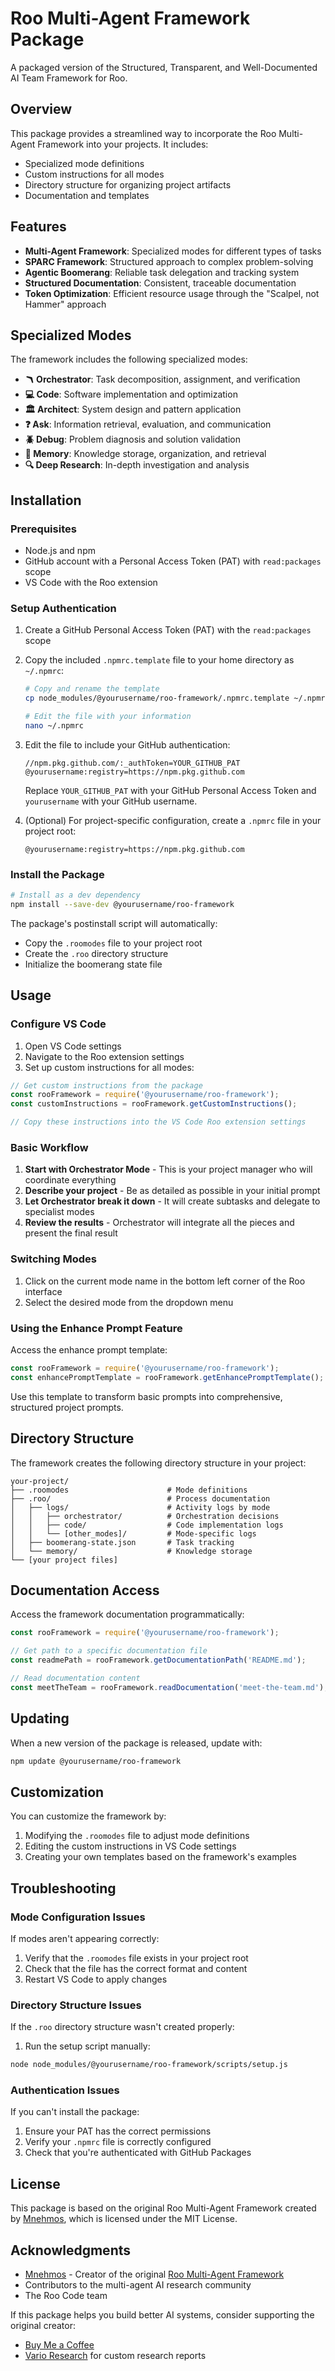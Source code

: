 # Roo Multi-Agent Framework Package

A packaged version of the Structured, Transparent, and Well-Documented AI Team Framework for Roo.

## Overview

This package provides a streamlined way to incorporate the Roo Multi-Agent Framework into your projects. It includes:

- Specialized mode definitions
- Custom instructions for all modes
- Directory structure for organizing project artifacts
- Documentation and templates

## Features

- **Multi-Agent Framework**: Specialized modes for different types of tasks
- **SPARC Framework**: Structured approach to complex problem-solving
- **Agentic Boomerang**: Reliable task delegation and tracking system
- **Structured Documentation**: Consistent, traceable documentation
- **Token Optimization**: Efficient resource usage through the "Scalpel, not Hammer" approach

## Specialized Modes

The framework includes the following specialized modes:

- **🪃 Orchestrator**: Task decomposition, assignment, and verification
- **💻 Code**: Software implementation and optimization
- **🏛️ Architect**: System design and pattern application
- **❓ Ask**: Information retrieval, evaluation, and communication
- **🪲 Debug**: Problem diagnosis and solution validation
- **💾 Memory**: Knowledge storage, organization, and retrieval
- **🔍 Deep Research**: In-depth investigation and analysis

## Installation

### Prerequisites

- Node.js and npm
- GitHub account with a Personal Access Token (PAT) with `read:packages` scope
- VS Code with the Roo extension

### Setup Authentication

1. Create a GitHub Personal Access Token (PAT) with the `read:packages` scope

2. Copy the included `.npmrc.template` file to your home directory as `~/.npmrc`:

   ```bash
   # Copy and rename the template
   cp node_modules/@yourusername/roo-framework/.npmrc.template ~/.npmrc
   
   # Edit the file with your information
   nano ~/.npmrc
   ```

3. Edit the file to include your GitHub authentication:

   ```
   //npm.pkg.github.com/:_authToken=YOUR_GITHUB_PAT
   @yourusername:registry=https://npm.pkg.github.com
   ```

   Replace `YOUR_GITHUB_PAT` with your GitHub Personal Access Token and `yourusername` with your GitHub username.

4. (Optional) For project-specific configuration, create a `.npmrc` file in your project root:

   ```
   @yourusername:registry=https://npm.pkg.github.com
   ```

### Install the Package

```bash
# Install as a dev dependency
npm install --save-dev @yourusername/roo-framework
```

The package's postinstall script will automatically:
- Copy the `.roomodes` file to your project root
- Create the `.roo` directory structure
- Initialize the boomerang state file

## Usage

### Configure VS Code

1. Open VS Code settings
2. Navigate to the Roo extension settings
3. Set up custom instructions for all modes:

```javascript
// Get custom instructions from the package
const rooFramework = require('@yourusername/roo-framework');
const customInstructions = rooFramework.getCustomInstructions();

// Copy these instructions into the VS Code Roo extension settings
```

### Basic Workflow

1. **Start with Orchestrator Mode** - This is your project manager who will coordinate everything
2. **Describe your project** - Be as detailed as possible in your initial prompt
3. **Let Orchestrator break it down** - It will create subtasks and delegate to specialist modes
4. **Review the results** - Orchestrator will integrate all the pieces and present the final result

### Switching Modes

1. Click on the current mode name in the bottom left corner of the Roo interface
2. Select the desired mode from the dropdown menu

### Using the Enhance Prompt Feature

Access the enhance prompt template:

```javascript
const rooFramework = require('@yourusername/roo-framework');
const enhancePromptTemplate = rooFramework.getEnhancePromptTemplate();
```

Use this template to transform basic prompts into comprehensive, structured project prompts.

## Directory Structure

The framework creates the following directory structure in your project:

```
your-project/
├── .roomodes                      # Mode definitions
├── .roo/                          # Process documentation
│   ├── logs/                      # Activity logs by mode
│   │   ├── orchestrator/          # Orchestration decisions
│   │   ├── code/                  # Code implementation logs
│   │   └── [other_modes]/         # Mode-specific logs
│   ├── boomerang-state.json       # Task tracking
│   └── memory/                    # Knowledge storage
└── [your project files]
```

## Documentation Access

Access the framework documentation programmatically:

```javascript
const rooFramework = require('@yourusername/roo-framework');

// Get path to a specific documentation file
const readmePath = rooFramework.getDocumentationPath('README.md');

// Read documentation content
const meetTheTeam = rooFramework.readDocumentation('meet-the-team.md');
```

## Updating

When a new version of the package is released, update with:

```bash
npm update @yourusername/roo-framework
```

## Customization

You can customize the framework by:

1. Modifying the `.roomodes` file to adjust mode definitions
2. Editing the custom instructions in VS Code settings
3. Creating your own templates based on the framework's examples

## Troubleshooting

### Mode Configuration Issues

If modes aren't appearing correctly:
1. Verify that the `.roomodes` file exists in your project root
2. Check that the file has the correct format and content
3. Restart VS Code to apply changes

### Directory Structure Issues

If the `.roo` directory structure wasn't created properly:
1. Run the setup script manually:

```bash
node node_modules/@yourusername/roo-framework/scripts/setup.js
```

### Authentication Issues

If you can't install the package:
1. Ensure your PAT has the correct permissions
2. Verify your `.npmrc` file is correctly configured
3. Check that you're authenticated with GitHub Packages

## License

This package is based on the original Roo Multi-Agent Framework created by [Mnehmos](https://github.com/Mnehmos), which is licensed under the MIT License.

## Acknowledgments

- [Mnehmos](https://github.com/Mnehmos) - Creator of the original [Roo Multi-Agent Framework](https://github.com/Mnehmos/The-Ultimate-Roo-Code-Hack-Building-a-Structured-Transparent-and-Well-Documented-AI-Team)
- Contributors to the multi-agent AI research community
- The Roo Code team

If this package helps you build better AI systems, consider supporting the original creator:
- [Buy Me a Coffee](https://buymeacoffee.com/mnehmos)
- [Vario Research](https://mnehmos.github.io/VarioResearch/) for custom research reports